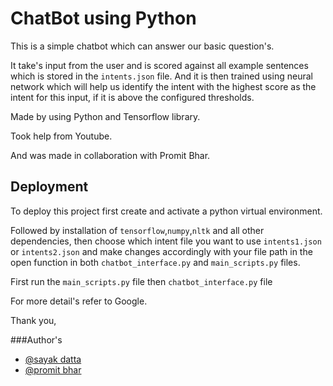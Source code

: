 
# ChatBot using Python 

This is a simple chatbot which can answer our basic question's. 

It take's input from the user and is scored against all example sentences which is stored in the `intents.json` file. And it is then trained using neural network which will help us identify the intent with the highest score as the intent for this input, if it is above the configured thresholds.

Made by using Python and Tensorflow library.

Took help from Youtube. 

And was made in collaboration with Promit Bhar.
## Deployment

To deploy this project first create and activate a python virtual environment.

Followed by installation of `tensorflow`,`numpy`,`nltk` and all other dependencies, then choose which intent file you want to use `intents1.json` or `intents2.json` and make changes accordingly with your file path in the open function in both `chatbot_interface.py` and `main_scripts.py` files.

 First run the `main_scripts.py` file then `chatbot_interface.py` file 

For more detail's refer to Google.

Thank you,

###Author's

- [@sayak datta](https://github.com/datta-sayak)
- [@promit bhar](https://github.com/promit1201)
